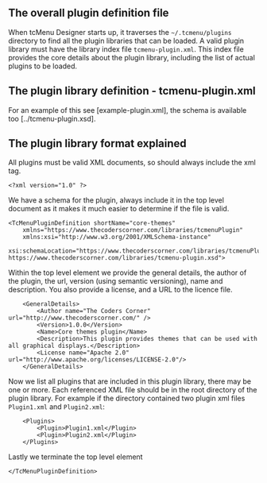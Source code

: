 ## The overall plugin definition file

When tcMenu Designer starts up, it traverses the `~/.tcmenu/plugins` directory to find all the plugin libraries that can be loaded. A valid plugin library must have the library index file `tcmenu-plugin.xml`. This index file provides the core details about the plugin library, including the list of actual plugins to be loaded.

## The plugin library definition - tcmenu-plugin.xml

For an example of this see [example-plugin.xml], the schema is available too [../tcmenu-plugin.xsd].

## The plugin library format explained

All plugins must be valid XML documents, so should always include the xml tag.

    <?xml version="1.0" ?>

We have a schema for the plugin, always include it in the top level document as it makes it much easier to determine if the file is valid. 

    <TcMenuPluginDefinition shortName="core-themes" 
        xmlns="https://www.thecoderscorner.com/libraries/tcmenuPlugin"
        xmlns:xsi="http://www.w3.org/2001/XMLSchema-instance"
        xsi:schemaLocation="https://www.thecoderscorner.com/libraries/tcmenuPlugin https://www.thecoderscorner.com/libraries/tcmenu-plugin.xsd">

Within the top level element we provide the general details, the author of the plugin, the url, version (using semantic versioning), name and description. You also provide a license, and a URL to the licence file.

        <GeneralDetails>
            <Author name="The Coders Corner" url="http://www.thecoderscorner.com/" />
            <Version>1.0.0</Version>
            <Name>Core themes plugin</Name>
            <Description>This plugin provides themes that can be used with all graphical displays.</Description>
            <License name="Apache 2.0" url="http://www.apache.org/licenses/LICENSE-2.0"/>
        </GeneralDetails>
    
Now we list all plugins that are included in this plugin library, there may be one or more. Each referenced XML file should be in the root directory of the plugin library. For example if the directory contained two plugin xml files `Plugin1.xml` and `Plugin2.xml`:

        <Plugins>
            <Plugin>Plugin1.xml</Plugin>
            <Plugin>Plugin2.xml</Plugin>
        </Plugins>

Lastly we terminate the top level element

    </TcMenuPluginDefinition>

